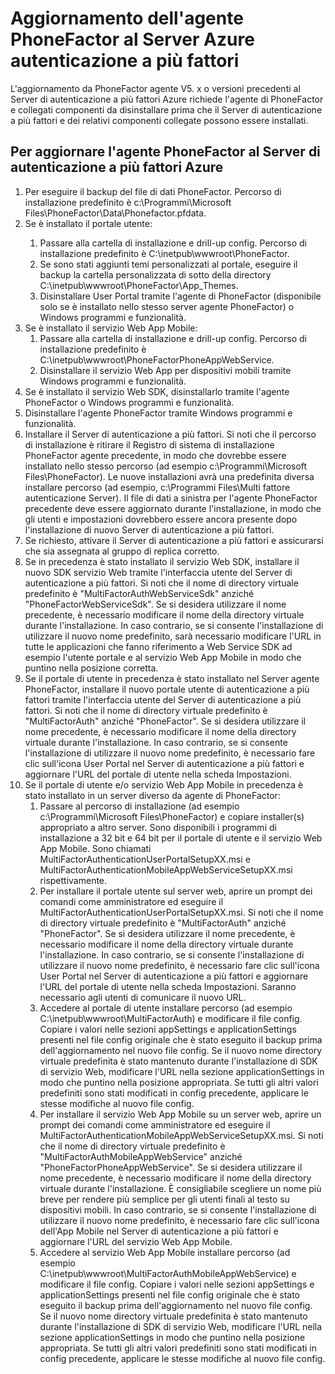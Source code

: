 <properties 
    pageTitle="Aggiornamento dell'agente PhoneFactor al Server Azure autenticazione a più fattori"
    description="In questo documento viene descritto come iniziare a utilizzare Azure MFA Server e come eseguire l'aggiornamento da agente di phonefactor meno recente."
    services="multi-factor-authentication"
    documentationCenter=""
    authors="kgremban"
    manager="femila"
    editor="curtland"/>

<tags
    ms.service="multi-factor-authentication"
    ms.workload="identity"
    ms.tgt_pltfrm="na"
    ms.devlang="na"
    ms.topic="get-started-article"
    ms.date="08/04/2016"
    ms.author="kgremban"/>

# <a name="upgrading-the-phonefactor-agent-to-azure-multi-factor-authentication-server"></a>Aggiornamento dell'agente PhoneFactor al Server Azure autenticazione a più fattori

L'aggiornamento da PhoneFactor agente V5. x o versioni precedenti al Server di autenticazione a più fattori Azure richiede l'agente di PhoneFactor e collegati componenti da disinstallare prima che il Server di autenticazione a più fattori e dei relativi componenti collegate possono essere installati.

## <a name="to-upgrade-the-phonefactor-agent-to-azure-multi-factor-authentication-server"></a>Per aggiornare l'agente PhoneFactor al Server di autenticazione a più fattori Azure
<ol>
<li>Per eseguire il backup del file di dati PhoneFactor. Percorso di installazione predefinito è c:\Programmi\Microsoft Files\PhoneFactor\Data\Phonefactor.pfdata.


<li>Se è installato il portale utente:</li>
<ol>
<li>Passare alla cartella di installazione e drill-up config. Percorso di installazione predefinito è C:\inetpub\wwwroot\PhoneFactor.</li>


<li>Se sono stati aggiunti temi personalizzati al portale, eseguire il backup la cartella personalizzata di sotto della directory C:\inetpub\wwwroot\PhoneFactor\App_Themes.</li>


<li>Disinstallare User Portal tramite l'agente di PhoneFactor (disponibile solo se è installato nello stesso server agente PhoneFactor) o Windows programmi e funzionalità.</li></ol>




<li>Se è installato il servizio Web App Mobile:
<ol>
<li>Passare alla cartella di installazione e drill-up config. Percorso di installazione predefinito è C:\inetpub\wwwroot\PhoneFactorPhoneAppWebService.</li>
<li>Disinstallare il servizio Web App per dispositivi mobili tramite Windows programmi e funzionalità.</li></ol>

<li>Se è installato il servizio Web SDK, disinstallarlo tramite l'agente PhoneFactor o Windows programmi e funzionalità.

<li>Disinstallare l'agente PhoneFactor tramite Windows programmi e funzionalità.

<li>Installare il Server di autenticazione a più fattori. Si noti che il percorso di installazione è ritirare il Registro di sistema di installazione PhoneFactor agente precedente, in modo che dovrebbe essere installato nello stesso percorso (ad esempio c:\Programmi\Microsoft Files\PhoneFactor). Le nuove installazioni avrà una predefinita diversa installare percorso (ad esempio, c:\Programmi Files\Multi fattore autenticazione Server). Il file di dati a sinistra per l'agente PhoneFactor precedente deve essere aggiornato durante l'installazione, in modo che gli utenti e impostazioni dovrebbero essere ancora presente dopo l'installazione di nuovo Server di autenticazione a più fattori.

<li>Se richiesto, attivare il Server di autenticazione a più fattori e assicurarsi che sia assegnata al gruppo di replica corretto.

<li>Se in precedenza è stato installato il servizio Web SDK, installare il nuovo SDK servizio Web tramite l'interfaccia utente del Server di autenticazione a più fattori. Si noti che il nome di directory virtuale predefinito è "MultiFactorAuthWebServiceSdk" anziché "PhoneFactorWebServiceSdk". Se si desidera utilizzare il nome precedente, è necessario modificare il nome della directory virtuale durante l'installazione. In caso contrario, se si consente l'installazione di utilizzare il nuovo nome predefinito, sarà necessario modificare l'URL in tutte le applicazioni che fanno riferimento a Web Service SDK ad esempio l'utente portale e al servizio Web App Mobile in modo che puntino nella posizione corretta.

<li>Se il portale di utente in precedenza è stato installato nel Server agente PhoneFactor, installare il nuovo portale utente di autenticazione a più fattori tramite l'interfaccia utente del Server di autenticazione a più fattori. Si noti che il nome di directory virtuale predefinito è "MultiFactorAuth" anziché "PhoneFactor". Se si desidera utilizzare il nome precedente, è necessario modificare il nome della directory virtuale durante l'installazione. In caso contrario, se si consente l'installazione di utilizzare il nuovo nome predefinito, è necessario fare clic sull'icona User Portal nel Server di autenticazione a più fattori e aggiornare l'URL del portale di utente nella scheda Impostazioni.

<li>Se il portale di utente e/o servizio Web App Mobile in precedenza è stato installato in un server diverso da agente di PhoneFactor:
<ol>
<li>Passare al percorso di installazione (ad esempio c:\Programmi\Microsoft Files\PhoneFactor) e copiare installer(s) appropriato a altro server. Sono disponibili i programmi di installazione a 32 bit e 64 bit per il portale di utente e il servizio Web App Mobile. Sono chiamati MultiFactorAuthenticationUserPortalSetupXX.msi e MultiFactorAuthenticationMobileAppWebServiceSetupXX.msi rispettivamente.</li>
<li>Per installare il portale utente sul server web, aprire un prompt dei comandi come amministratore ed eseguire il MultiFactorAuthenticationUserPortalSetupXX.msi. Si noti che il nome di directory virtuale predefinito è "MultiFactorAuth" anziché "PhoneFactor". Se si desidera utilizzare il nome precedente, è necessario modificare il nome della directory virtuale durante l'installazione. In caso contrario, se si consente l'installazione di utilizzare il nuovo nome predefinito, è necessario fare clic sull'icona User Portal nel Server di autenticazione a più fattori e aggiornare l'URL del portale di utente nella scheda Impostazioni. Saranno necessario agli utenti di comunicare il nuovo URL.</li>
<li>Accedere al portale di utente installare percorso (ad esempio C:\inetpub\wwwroot\MultiFactorAuth) e modificare il file config. Copiare i valori nelle sezioni appSettings e applicationSettings presenti nel file config originale che è stato eseguito il backup prima dell'aggiornamento nel nuovo file config. Se il nuovo nome directory virtuale predefinita è stato mantenuto durante l'installazione di SDK di servizio Web, modificare l'URL nella sezione applicationSettings in modo che puntino nella posizione appropriata. Se tutti gli altri valori predefiniti sono stati modificati in config precedente, applicare le stesse modifiche al nuovo file config.</li>
<li>Per installare il servizio Web App Mobile su un server web, aprire un prompt dei comandi come amministratore ed eseguire il MultiFactorAuthenticationMobileAppWebServiceSetupXX.msi. Si noti che il nome di directory virtuale predefinito è "MultiFactorAuthMobileAppWebService" anziché "PhoneFactorPhoneAppWebService". Se si desidera utilizzare il nome precedente, è necessario modificare il nome della directory virtuale durante l'installazione. È consigliabile scegliere un nome più breve per rendere più semplice per gli utenti finali al testo su dispositivi mobili. In caso contrario, se si consente l'installazione di utilizzare il nuovo nome predefinito, è necessario fare clic sull'icona dell'App Mobile nel Server di autenticazione a più fattori e aggiornare l'URL del servizio Web App Mobile.</li>
<li>Accedere al servizio Web App Mobile installare percorso (ad esempio C:\inetpub\wwwroot\MultiFactorAuthMobileAppWebService) e modificare il file config. Copiare i valori nelle sezioni appSettings e applicationSettings presenti nel file config originale che è stato eseguito il backup prima dell'aggiornamento nel nuovo file config. Se il nuovo nome directory virtuale predefinita è stato mantenuto durante l'installazione di SDK di servizio Web, modificare l'URL nella sezione applicationSettings in modo che puntino nella posizione appropriata. Se tutti gli altri valori predefiniti sono stati modificati in config precedente, applicare le stesse modifiche al nuovo file config.</li></ol>
